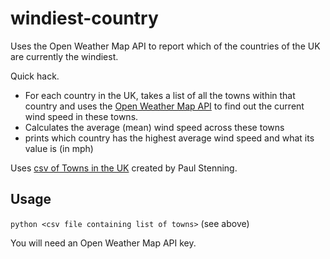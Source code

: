 # windiest-country
Uses the Open Weather Map API to report which of the countries of the UK are currently the windiest.

Quick hack.

* For each country in the UK, takes a list of all the towns within that country and uses the [Open Weather Map API](https://openweathermap.org/api) to 
find out the current wind speed in these towns. 
* Calculates the average (mean) wind speed across these towns
* prints which country has the highest average wind speed and what its value is (in mph)

Uses [csv of Towns in the UK](https://www.paulstenning.com/wp-content/uploads/2015/05/Towns_List.csv) created by Paul Stenning.

## Usage

`python <csv file containing list of towns>` (see above)

You will need an Open Weather Map API key.
